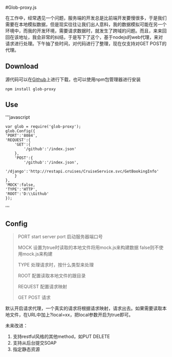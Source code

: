 #Glob-proxy.js

在工作中，经常遇见一个问题，服务端的开发总是比前端开发要慢很多，于是我们需要在本地模拟数据，但是现实往往让我们出人意料，我的数据模拟可能在另一个环境中，而我的开发环境，需要请求数据时，就发生了跨域的问题。而且，来来回回在该地址，我会非常的纠结，于是写下了这个，基于nodejs的web代理，来对请求进行处理。下午抽了些时间，对代码进行了整理，现在仅支持对GET POST的代理。

## Download
源代码可以在[Github]()上进行下载，也可以使用npm包管理器进行安装

	npm install glob-proxy
## Use
'''javascript
	
	var glob = require('glob-proxy');
	glob.Config({
	'PORT':'8084',
	'REQUEST':{
		'GET':{
			'/github':'/index.json'
		},
		'POST':{
			'/github':'/index.json',
			'/django':'http://restapi.cruises/CruiseService.svc/GetBookingInfo'
		}
	},
	'MOCK':false,
	'TYPE':'HTTP',
	'ROOT':'D:\\Github'
	});
'''
## Config

>
>PORT start server port 启动服务器端口号
>
>MOCK 设置为true时读取的本地文件将用mock.js来构建数据 false则不使用mock.js来构建
>
>TYPE 处理请求时，按什么类型来处理	
>
>ROOT 配置读取本地文件的跟目录
>
>REQUEST 配置请求映射
>
>GET POST 请求
>

默认开启请求代理，一个真实的请求将根据请求映射，请求出去。如果需要读取本地文件，在URL中加上?local=xx，把local参数开启为true即可。


未来改进：

	
1. 支持restful风格的其他method，如PUT DELETE
2. 支持从后台提交SOAP
3. 指定静态资源






